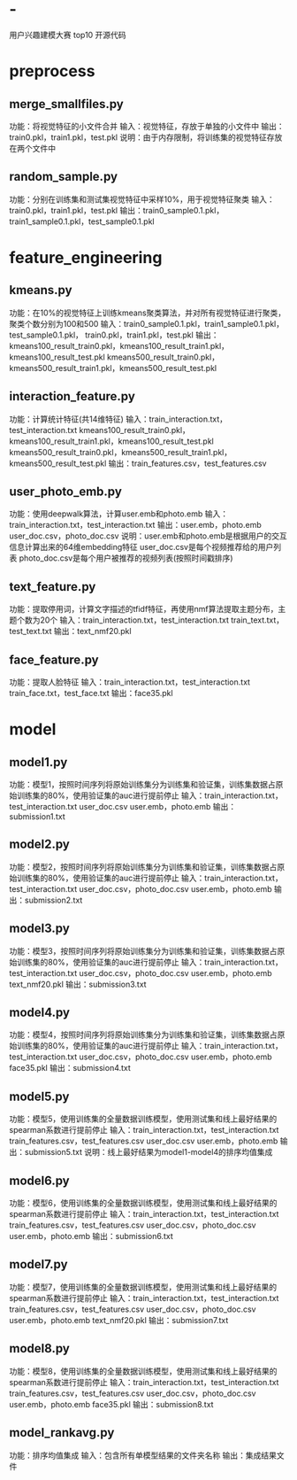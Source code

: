# -
用户兴趣建模大赛 top10 开源代码
# preprocess
## merge_smallfiles.py
   功能：将视觉特征的小文件合并
   输入：视觉特征，存放于单独的小文件中
   输出：train0.pkl，train1.pkl，test.pkl
   说明：由于内存限制，将训练集的视觉特征存放在两个文件中

## random_sample.py
   功能：分别在训练集和测试集视觉特征中采样10%，用于视觉特征聚类
   输入：train0.pkl，train1.pkl，test.pkl
   输出：train0_sample0.1.pkl，train1_sample0.1.pkl，test_sample0.1.pkl

# feature_engineering
## kmeans.py
   功能：在10%的视觉特征上训练kmeans聚类算法，并对所有视觉特征进行聚类，聚类个数分别为100和500
   输入：train0_sample0.1.pkl，train1_sample0.1.pkl，test_sample0.1.pkl，
	     train0.pkl，train1.pkl，test.pkl
   输出：kmeans100_result_train0.pkl，kmeans100_result_train1.pkl，kmeans100_result_test.pkl
         kmeans500_result_train0.pkl，kmeans500_result_train1.pkl，kmeans500_result_test.pkl
## interaction_feature.py
   功能：计算统计特征(共14维特征)
   输入：train_interaction.txt，test_interaction.txt
	     kmeans100_result_train0.pkl，kmeans100_result_train1.pkl，kmeans100_result_test.pkl
	     kmeans500_result_train0.pkl，kmeans500_result_train1.pkl，kmeans500_result_test.pkl
   输出：train_features.csv，test_features.csv
## user_photo_emb.py
   功能：使用deepwalk算法，计算user.emb和photo.emb
   输入：train_interaction.txt，test_interaction.txt
   输出：user.emb，photo.emb
         user_doc.csv，photo_doc.csv
   说明：user.emb和photo.emb是根据用户的交互信息计算出来的64维embedding特征
         user_doc.csv是每个视频推荐给的用户列表
         photo_doc.csv是每个用户被推荐的视频列表(按照时间戳排序)
## text_feature.py
   功能：提取停用词，计算文字描述的tfidf特征，再使用nmf算法提取主题分布，主题个数为20个
   输入：train_interaction.txt，test_interaction.txt
	     train_text.txt，test_text.txt
   输出：text_nmf20.pkl
## face_feature.py
   功能：提取人脸特征
   输入：train_interaction.txt，test_interaction.txt
         train_face.txt，test_face.txt
   输出：face35.pkl

# model
## model1.py
   功能：模型1，按照时间序列将原始训练集分为训练集和验证集，训练集数据占原始训练集的80%，使用验证集的auc进行提前停止
   输入：train_interaction.txt，test_interaction.txt
	     user_doc.csv
	     user.emb，photo.emb
   输出：submission1.txt
## model2.py
   功能：模型2，按照时间序列将原始训练集分为训练集和验证集，训练集数据占原始训练集的80%，使用验证集的auc进行提前停止
   输入：train_interaction.txt，test_interaction.txt
	     user_doc.csv，photo_doc.csv
	     user.emb，photo.emb
   输出：submission2.txt
## model3.py
   功能：模型3，按照时间序列将原始训练集分为训练集和验证集，训练集数据占原始训练集的80%，使用验证集的auc进行提前停止
   输入：train_interaction.txt，test_interaction.txt
	     user_doc.csv，photo_doc.csv
	     user.emb，photo.emb
	     text_nmf20.pkl
   输出：submission3.txt
## model4.py
   功能：模型4，按照时间序列将原始训练集分为训练集和验证集，训练集数据占原始训练集的80%，使用验证集的auc进行提前停止
   输入：train_interaction.txt，test_interaction.txt
	     user_doc.csv，photo_doc.csv
	     user.emb，photo.emb
	     face35.pkl
   输出：submission4.txt
## model5.py
   功能：模型5，使用训练集的全量数据训练模型，使用测试集和线上最好结果的spearman系数进行提前停止
   输入：train_interaction.txt，test_interaction.txt
	     train_features.csv，test_features.csv
	     user_doc.csv
	     user.emb，photo.emb
   输出：submission5.txt
   说明：线上最好结果为model1-model4的排序均值集成
## model6.py
   功能：模型6，使用训练集的全量数据训练模型，使用测试集和线上最好结果的spearman系数进行提前停止
   输入：train_interaction.txt，test_interaction.txt
	     train_features.csv，test_features.csv
	     user_doc.csv，photo_doc.csv
	     user.emb，photo.emb
   输出：submission6.txt
## model7.py
   功能：模型7，使用训练集的全量数据训练模型，使用测试集和线上最好结果的spearman系数进行提前停止
   输入：train_interaction.txt，test_interaction.txt
	     train_features.csv，test_features.csv
	     user_doc.csv，photo_doc.csv
	     user.emb，photo.emb
	     text_nmf20.pkl
   输出：submission7.txt
## model8.py
   功能：模型8，使用训练集的全量数据训练模型，使用测试集和线上最好结果的spearman系数进行提前停止
   输入：train_interaction.txt，test_interaction.txt
	     train_features.csv，test_features.csv
	     user_doc.csv，photo_doc.csv
	     user.emb，photo.emb
	     face35.pkl
   输出：submission8.txt
## model_rankavg.py
   功能：排序均值集成
   输入：包含所有单模型结果的文件夹名称
   输出：集成结果文件
